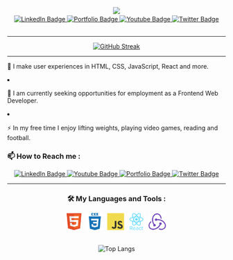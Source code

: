 <div id="header" align="center">
  <img src="https://media.giphy.com/media/sh3y88tgOINC8/giphy.gif" width="100"/>
  <div id="badges">
    <a href="https://www.linkedin.com/in/bill-gibson-868182104/" target="_blank">
      <img src="https://img.shields.io/badge/LinkedIn-blue?style=for-the-badge&logo=linkedin&logoColor=white" alt="LinkedIn Badge"/>
    </a>
    <a href="https://billgibson.net"  target="_blank">
      <img src="https://img.shields.io/badge/Portfolio-red?style=for-the-badge&?style=for-the-badge&logo=appveyor&logoColor=white" alt="Portfolio Badge"/>
    </a>
    <a href="https://www.youtube.com/channel/UCBn1yKL7NwYywhGyVNSILQA">
      <img src="https://img.shields.io/badge/YouTube-red?style=for-the-badge&logo=youtube&logoColor=white" alt="Youtube Badge"/>
    </a>
    <a href="https://twitter.com/BillGibsonDev"  target="_blank">
      <img src="https://img.shields.io/badge/Twitter-blue?style=for-the-badge&logo=twitter&logoColor=white" alt="Twitter Badge"/>
    </a>
  </div>
  <img src="https://komarev.com/ghpvc/?username=BillGibsonDev&style=flat-square&color=blue" alt=""/>
</div>

<hr />

<div align="center">

[![GitHub Streak](https://github-readme-streak-stats.herokuapp.com/?user=BillGibsonDev&theme=prussian)](https://git.io/streak-stats)

</div>

<hr />

<div align="center>
            <h3> :man_technologist: About Me :</div>

  - :telescope: I make user experiences in HTML, CSS, JavaScript, React and more.

  - :seedling: I am currently seeking opportunities for employment as a Frontend Web Developer.

  - :zap: In my free time I enjoy lifting weights, playing video games, reading and football.

  ### 📫 How to Reach me :

  <div id="badges" align="center">
    <a href="https://www.linkedin.com/in/bill-gibson-868182104/" target="_blank">
      <img src="https://img.shields.io/badge/LinkedIn-blue?style=for-the-badge&logo=linkedin&logoColor=white" alt="LinkedIn Badge"/>
    </a>
    <a href="https://www.youtube.com/channel/UCBn1yKL7NwYywhGyVNSILQA" target="_blank">
      <img src="https://img.shields.io/badge/YouTube-red?style=for-the-badge&logo=youtube&logoColor=white" alt="Youtube Badge"/>
    </a>
    <a href="https://billgibson.net" target="_blank">
      <img src="https://img.shields.io/badge/Portfolio-red?style=for-the-badge&?style=for-the-badge&logo=appveyor&logoColor=white" alt="Portfolio Badge"/>
    </a>
    <a href="https://twitter.com/BillGibsonDev" target="_blank">
      <img src="https://img.shields.io/badge/Twitter-blue?style=for-the-badge&logo=twitter&logoColor=white" alt="Twitter Badge"/>
    </a>
  </div>
                                                                                                                               
 </div>
                                                                                                                               
<hr />
  
<div align="center">

### :hammer_and_wrench: My Languages and Tools :

  <div id="languages">
    <img src="https://github.com/devicons/devicon/blob/master/icons/html5/html5-original.svg" title="HTML5" alt="HTML" width="40" height="40"/>&nbsp;
    <img src="https://github.com/devicons/devicon/blob/master/icons/css3/css3-plain-wordmark.svg"  title="CSS3" alt="CSS" width="40" height="40"/>&nbsp;
    <img src="https://github.com/devicons/devicon/blob/master/icons/javascript/javascript-original.svg" title="JavaScript" alt="JavaScript" width="40" height="40"/>&nbsp;
    <img src="https://github.com/devicons/devicon/blob/master/icons/react/react-original-wordmark.svg" title="React" alt="React" width="40" height="40"/>&nbsp;
    <img src="https://github.com/devicons/devicon/blob/master/icons/redux/redux-original.svg" title="Redux" alt="Redux " width="40" height="40"/>&nbsp;
  </div>

<br />

![Top Langs](https://github-readme-stats.vercel.app/api/top-langs/?username=BillGibsonDev&layout=compact&theme=dark)

</div>
